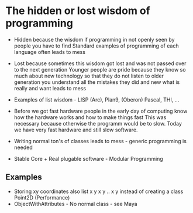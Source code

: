 # The hidden or lost wisdom of programming

+ Hidden because the wisdom if programming in not openly seen by people you have to find
Standard examples of programming of each language often leads to mess

+ Lost because sometimes this wisdom got lost and was not passed over to the next generation
Younger people are pride because they know so much about new technology so that they do not
listen to older generation you understand all the mistakes they did and new what is really
and want leads to mess

+ Examples of list wisdom - LISP (Arc), Plan9, (Oberon) Pascal, THI, ...

+ Before we got fast hardware people in the early day of computing know how the hardware works and how to make things fast
  This was necessary because otherwise the programm would be to slow. Today we have very fast hardware and still slow software.
  
+ Writing normal ton's of classes leads to mess - generic programming is needed 

+ Stable Core + Real plugable software - Modular Programming

## Examples

+ Storing xy coordinates also list x y x y .. x y instead of creating a class Point2D (Performance)
+ ObjectWithAttributes - No normal class - see Maya

